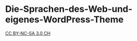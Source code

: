 # Die-Sprachen-des-Web-und-eigenes-WordPress-Theme

[CC BY-NC-SA 3.0 CH](https://creativecommons.org/licenses/by-nc-sa/3.0/ch/deed.de)
